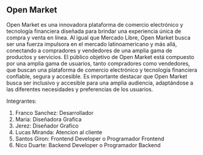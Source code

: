 ## Open Market
Open Market es una innovadora plataforma de comercio electrónico y tecnología financiera diseñada para brindar una experiencia única de compra y venta en línea. Al igual que Mercado Libre, Open Market busca ser una fuerza impulsora en el mercado latinoamericano y más allá, conectando a compradores y vendedores de una amplia gama de productos y servicios.
El público objetivo de Open Market está compuesto por una amplia gama de usuarios, tanto compradores como vendedores, que buscan una plataforma de comercio electrónico y tecnología financiera confiable, segura y accesible. Es importante destacar que Open Market busca ser inclusivo y accesible para una amplia audiencia, adaptándose a las diferentes necesidades y preferencias de los usuarios.

Integrantes:
1. Franco Sanchez: Desarrollador
2. Maria: Diseñadora Grafica
3. Jerez: Diseñador Grafico
4. Lucas Miranda: Atencion al cliente
5. Santos Giron: Frontend Developer o Programador Frontend
6. Nico Duarte: Backend Developer o Programador Backend